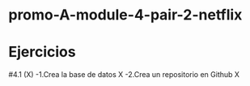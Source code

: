 # promo-A-module-4-pair-2-netflix

# Ejercicios
#4.1 (X)
 -1.Crea la base de datos X
 -2.Crea un repositorio en Github X
